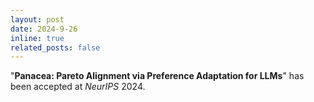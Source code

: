 ```yaml
---
layout: post
date: 2024-9-26 
inline: true
related_posts: false
---
```


"**Panacea: Pareto Alignment via Preference Adaptation for LLMs**" has been accepted at *NeurIPS* 2024.

 